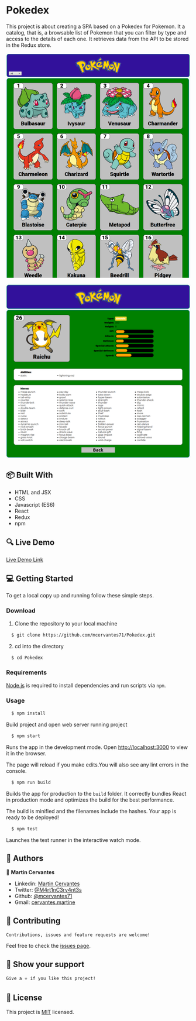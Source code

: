 # Pokedex

This project is about creating a SPA based on a Pokedex for Pokemon. It a catalog, that is, a browsable list of Pokemon that you can filter by type and access to the details of each one. It retrieves data from the API to be stored in the Redux store.

![screenshot](./Screenshot.png)

![screenshot](./Screenshot1.png)

## :package: Built With

- HTML and JSX
- CSS
- Javascript (ES6)
- React
- Redux
- npm

## :mag: Live Demo

[Live Demo Link](https://pokedex-react-project1.netlify.app/)

## :computer: Getting Started

To get a local copy up and running follow these simple steps.


### Download

1) Clone the repository to your local machine

```sh
  $ git clone https://github.com/mcervantes71/Pokedex.git
```

2) cd into the directory

```sh
  $ cd Pokedex
```

### Requirements

[Node.js](https://nodejs.org) is required to install dependencies and run scripts via `npm`.

### Usage

```sh
  $ npm install
```

Build project and open web server running project

```sh
  $ npm start
```

Runs the app in the development mode. Open [http://localhost:3000](http://localhost:3000) to view it in the browser.

The page will reload if you make edits.You will also see any lint errors in the console.

```sh
  $ npm run build
```

Builds the app for production to the `build` folder. It correctly bundles React in production mode and optimizes the build for the best performance.

The build is minified and the filenames include the hashes. Your app is ready to be deployed!

```sh
  $ npm test
```

Launches the test runner in the interactive watch mode.


## :busts_in_silhouette: Authors

👤 **Martin Cervantes**

- Linkedin: [Martin Cervantes](https://www.linkedin.com/in/cervantesmartin/)
- Twitter: [@M4rt1nC3rv4nt3s](https://twitter.com/M4rt1nC3rv4nt3s)
- Github: [@mcervantes71](https://github.com/mcervantes71)
- Gmail: [cervantes.martine](mailto:cervantes.martine@gmail.com)

## 🤝 Contributing

    Contributions, issues and feature requests are welcome!

Feel free to check the [issues page](../../issues).

## :star2: Show your support

    Give a ⭐️ if you like this project!

## 📝 License

This project is [MIT](lic.url) licensed.
